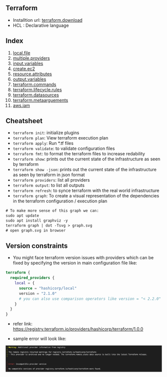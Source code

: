 ## Terraform

- Installtion url: [terraform.download](https://www.terraform.io/downloads.html)
- HCL : Declarative language

## Index

1. [local.file](https://github.com/kartik1998/dotterraform/tree/master/local.file)
2. [multiple.providers](https://github.com/kartik1998/dotterraform/tree/master/multiple.providers)
3. [input.variables](https://github.com/kartik1998/dotterraform/tree/master/input.variables)
4. [create.ec2](https://github.com/kartik1998/dotterraform/tree/master/create.ec2)
5. [resource.attributes](https://github.com/kartik1998/dotterraform/tree/master/resource.attributes)
6. [output.variables](https://github.com/kartik1998/dotterraform/tree/master/output.variables)
7. [terraform.commands](https://github.com/kartik1998/dotterraform/tree/master/terraform.commands)
8. [terraform.lifecycle.rules](https://github.com/kartik1998/dotterraform/tree/master/terraform.lifecycle.rules)
9. [terraform.datasources](https://github.com/kartik1998/dotterraform/tree/master/terraform.datasources)
10. [terraform.metaarguements](https://github.com/kartik1998/dotterraform/tree/master/terraform.metaarguements)
11. [aws.iam](https://github.com/kartik1998/dotterraform/tree/master/aws.iam)

## Cheatsheet 

- `terraform init`: initialize plugins
- `terraform plan`: View terraform execution plan
- `terraform apply`: Run \*.tf files
- `terraform validate`: to validate configuration files
- `terraform fmt`: to format the terraform files to increase redability
- `terraform show`: prints out the current state of the infrastructure as seen by terraform
- `terraform show -json`: prints out the current state of the infrastructure as seen by terraform in json format
- `terraform providers`: list all providers
- `terraform output`: to list all outputs
- `terraform refresh`: to synce terraform with the real world infrastructure
- `terraform graph`: To create a visual representation of the dependencies in the terraform configuration / execution plan

```shell
# To make more sense of this graph we can:
sudo apt update
sudo apt install graphviz -y
terraform graph | dot -Tsvg > graph.svg
# open graph.svg in browser
```

## Version constraints

* You might face terraform version issues with providers which can be fixed by specifying the version in main configuration file like: 

```terraform
terraform {
  required_providers {
    local = {
      source = "hashicorp/local"
      version = "2.1.0"
      # you can also use comparison operators like version = "< 2.2.0"
    }
  }
}
```

* refer link: https://registry.terraform.io/providers/hashicorp/terraform/1.0.0

* sample error will look like: 

![](https://raw.githubusercontent.com/kartik1998/dotterraform/master/images/version_error.png)